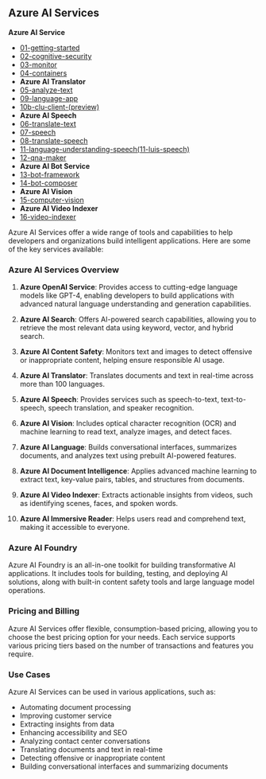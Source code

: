 ## Azure AI Services
**Azure AI Service**
- [01-getting-started](https://microsoftlearning.github.io/AI-102-AIEngineer/Instructions/01-get-started-cognitive-services.html/)
- [02-cognitive-security](https://microsoftlearning.github.io/AI-102-AIEngineer/Instructions/01-get-started-cognitive-services.html/)
- [03-monitor](https://microsoftlearning.github.io/AI-102-AIEngineer/Instructions/03-monitor-cognitive-services.html/)
- [04-containers](https://microsoftlearning.github.io/AI-102-AIEngineer/Instructions/04-use-a-container.html/)
- **Azure AI Translator**
- [05-analyze-text](https://microsoftlearning.github.io/AI-102-AIEngineer/Instructions/05-analyze-text.html/)
- [09-language-app](https://microsoftlearning.github.io/AI-102-AIEngineer/Instructions/08-translate-speech.html/)
- [10b-clu-client-(preview)](https://microsoftlearning.github.io/AI-102-AIEngineer/Instructions/10b-language-understanding-client-(preview).html/)
- **Azure AI Speech**
- [06-translate-text](https://microsoftlearning.github.io/AI-102-AIEngineer/Instructions/06-translate-text.html/)
- [07-speech](https://microsoftlearning.github.io/AI-102-AIEngineer/Instructions/07-speech.html/)
- [08-translate-speech](https://microsoftlearning.github.io/AI-102-AIEngineer/Instructions/08-translate-speech.html/)
- [11-language-understanding-speech(11-luis-speech)](./Azure%20AI%20Speech/11-luis-speech/11-language-understanding-speech.md)
- [12-qna-maker](https://microsoftlearning.github.io/AI-102-AIEngineer/Instructions/12-qna-maker.html)
- **Azure AI Bot Service**
- [13-bot-framework](/)
- [14-bot-composer](/)
- **Azure AI Vision**
- [15-computer-vision](https://microsoftlearning.github.io/AI-102-AIEngineer/Instructions/15-computer-vision.html/)
- **Azure AI Video Indexer**
- [16-video-indexer](https://microsoftlearning.github.io/AI-102-AIEngineer/Instructions/16-video-indexer.html)


Azure AI Services offer a wide range of tools and capabilities to help developers and organizations build intelligent applications. Here are some of the key services available:

### **Azure AI Services Overview**

1. **Azure OpenAI Service**: Provides access to cutting-edge language models like GPT-4, enabling developers to build applications with advanced natural language understanding and generation capabilities.

2. **Azure AI Search**: Offers AI-powered search capabilities, allowing you to retrieve the most relevant data using keyword, vector, and hybrid search.

3. **Azure AI Content Safety**: Monitors text and images to detect offensive or inappropriate content, helping ensure responsible AI usage.

4. **Azure AI Translator**: Translates documents and text in real-time across more than 100 languages.

5. **Azure AI Speech**: Provides services such as speech-to-text, text-to-speech, speech translation, and speaker recognition.

6. **Azure AI Vision**: Includes optical character recognition (OCR) and machine learning to read text, analyze images, and detect faces.

7. **Azure AI Language**: Builds conversational interfaces, summarizes documents, and analyzes text using prebuilt AI-powered features.

8. **Azure AI Document Intelligence**: Applies advanced machine learning to extract text, key-value pairs, tables, and structures from documents.

9. **Azure AI Video Indexer**: Extracts actionable insights from videos, such as identifying scenes, faces, and spoken words.

10. **Azure AI Immersive Reader**: Helps users read and comprehend text, making it accessible to everyone.

### **Azure AI Foundry**
Azure AI Foundry is an all-in-one toolkit for building transformative AI applications. It includes tools for building, testing, and deploying AI solutions, along with built-in content safety tools and large language model operations.

### **Pricing and Billing**
Azure AI Services offer flexible, consumption-based pricing, allowing you to choose the best pricing option for your needs. Each service supports various pricing tiers based on the number of transactions and features you require.

### **Use Cases**
Azure AI Services can be used in various applications, such as:
- Automating document processing
- Improving customer service
- Extracting insights from data
- Enhancing accessibility and SEO
- Analyzing contact center conversations
- Translating documents and text in real-time
- Detecting offensive or inappropriate content
- Building conversational interfaces and summarizing documents